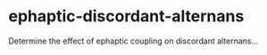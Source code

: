 # ephaptic-discordant-alternans

Determine the effect of ephaptic coupling on discordant alternans...